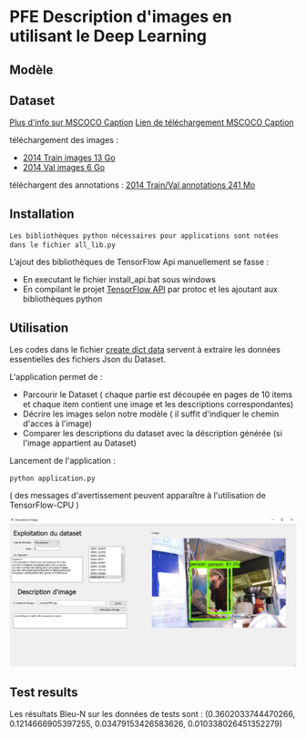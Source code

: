 # PFE Description d'images en utilisant le Deep Learning

## Modèle

## Dataset
[Plus d'info sur MSCOCO Caption](https://cocodataset.org/#captions-2015)
[Lien de téléchargement MSCOCO Caption](https://cocodataset.org/#captions-2015) 

téléchargement des images :
  * [2014 Train images  13 Go](http://images.cocodataset.org/zips/train2014.zip)
  * [2014 Val images     6 Go](http://images.cocodataset.org/zips/val2014.zip)  
  
téléchargent des annotations : [2014 Train/Val annotations  241 Mo](http://images.cocodataset.org/annotations/annotations_trainval2014.zip)

## Installation 
    Les bibliothèques python nécessaires pour applications sont notées dans le fichier all_lib.py
L’ajout des bibliothèques de TensorFlow Api manuellement se fasse :
  * En executant le fichier install_api.bat sous windows 
  * En compilant le projet [TensorFlow API](https://github.com/tensorflow/models/) 
par protoc et les ajoutant aux bibliothèques python 

## Utilisation 
Les codes dans le fichier [create dict data](https://github.com/A-RAMZI/PFE/tree/master/create%20data%20dict)  servent à extraire les données essentielles des fichiers Json du Dataset.
  
L'application permet de :
  * Parcourir le Dataset ( chaque partie est découpée en pages de 10 items et chaque item contient une image et les descriptions correspondantes)
  * Décrire les images selon notre modèle ( il suffit d'indiquer le chemin d'acces à l'image)
  * Comparer les descriptions du dataset avec la déscription générée (si l'image appartient au Dataset)  
  
Lancement de l'application :
  
    python application.py
   
( des messages d'avertissement peuvent apparaître à l'utilisation de TensorFlow-CPU )

![image info](./temp/appli.jpg)  

## Test results  
Les résultats Bleu-N sur les données de tests sont :
(0.3602033744470266, 0.1214666905397255, 0.03479153426583626, 0.010338026451352279)
